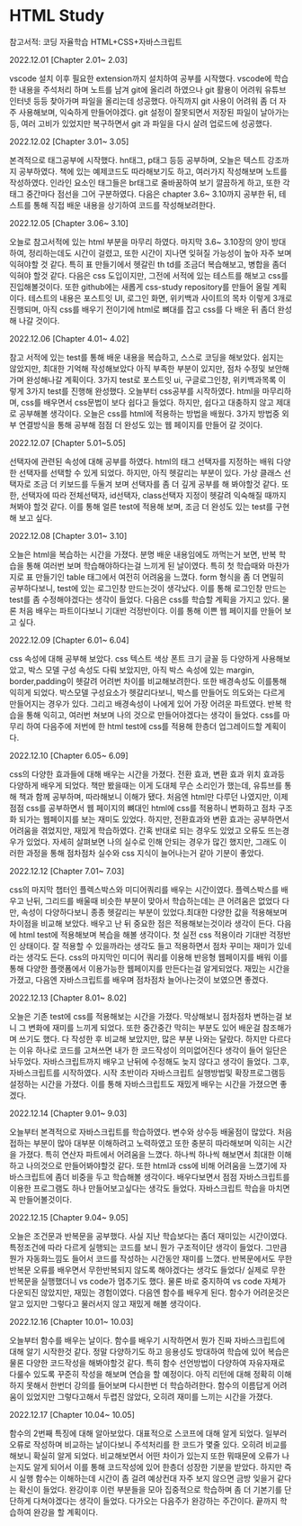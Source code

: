 # HTML Study
참고서적: 코딩 자율학습 HTML+CSS+자바스크립트

2022.12.01 [Chapter 2.01~ 2.03]

vscode 설치 이후 필요한 extension까지 설치하여 공부를 시작했다.
vscode에 학습한 내용을 주석처리 하며 노트를 남겨 git에 올리려 하였으나
git 활용이 어려워 유튜브 인터넷 등등 찾아가며 파일을 올리는데 성공했다.
아직까지 git 사용이 어려워 좀 더 자주 사용해보며, 익숙하게 만들어야겠다.
git 설정이 잘못되면서 저장된 파일이 날아가는 등, 여러 고비가 있었지만
복구하면서 git 과 파일을 다시 살려 업로드에 성공했다.

2022.12.02 [Chapter 3.01~ 3.05]

본격적으로 태그공부에 시작했다. hn태그, p태그 등등 공부하며,
오늘은 텍스트 강조까지 공부하였다.
책에 있는 예제코드도 따라해보기도 하고, 여러가지 작성해보며 노트를 작성하였다.
인라인 요소인 태그들은 br태그로 줄바꿈하여 보기 깔끔하게 하고,
또한 각 태그 중간마다 점선을 그어 구분하였다.
다음은 chapter 3.6~ 3.10까지 공부한 뒤, 테스트를 통해 직접 배운 내용을 상기하여 코드를 작성해보려한다.

2022.12.05 [Chapter 3.06~ 3.10]

오늘로 참고서적에 있는 html 부분을 마무리 하였다.
마지막 3.6~ 3.10장의 양이 방대하여, 정리하는데도 시간이 걸렸고, 또한 시간이 지나면 잊혀질 가능성이 높아
자주 보며 익혀야할 것 같다.
특히 표 만들기에서 헷갈린 th td를 조금더 복습해보고, 병합을 좀더 익혀야 할것 같다.
다음은 css 도입이지만, 그전에 서적에 있는 테스트를 해보고 css를 진입해볼것이다.
또한 github에는 새롭게 css-study repository를 만들어 올릴 계획이다.
테스트의 내용은 포스트잇 UI, 로그인 화면, 위키백과 사이트의 목차 이렇게 3개로 진행되며,
아직 css를 배우기 전이기에 html로 뼈대를 잡고 css를 다 배운 뒤 좀더 완성해 나갈 것이다.

2022.12.06 [Chapter 4.01~ 4.02]

참고 서적에 있는 test를 통해 배운 내용을 복습하고, 스스로 코딩을 해보았다. 쉽지는 않았지만, 최대한 기억해 작성해보았다 
아직 부족한 부분이 있지만, 점차 수정및 보안해가며 완성해나갈 계획이다.
3가지 test로 포스트잇 ui, 구글로그인창, 위키백과목록 이렇게 3가지 test를 진행해 완성했다.
오늘부터 css공부를 시작하였다. html을 마무리하며, css를 배우면서 css문법이 보다 쉽다고 들었다. 하지만, 쉽다고 대충하지 않고 제대로 공부해볼 생각이다. 
오늘은 css를 html에 적용하는 방법을 배웠다. 3가지 방법중 외부 연결방식을 통해 공부해 점점 더 완성도 있는 웹 페이지를 만들어 갈 것이다.

2022.12.07 [Chapter 5.01~5.05]

선택자에 관련된 속성에 대해 공부를 하였다. html의 태그 선택자를 지정하는 배워 다양한 선택자를 선택할 수 있게 되었다.
하지만, 아직 헷갈리는 부분이 있다. 가상 클래스 선택자로 조금 더 키보드를 두둘겨 보며 선택자를 좀 더 깊게 공부를 해 봐야할것 같다.
또한, 선택자에 따라 전체선택자, id선택자, class선택자 지정이 헷갈려 익숙해질 때까지 쳐봐야 할것 같다.
이를 통해 얼른 test에 적용해 보며, 조금 더 완성도 있는 test를 구현해 보고 싶다.

2022.12.08 [Chapter 3.01~ 3.10]

오늘은 html을 복습하는 시간을 가졌다. 분명 배운 내용임에도 까먹는거 보면, 
반복 학습을 통해 여러번 보며 학습해야하다는걸 느끼게 된 날이였다.
특히 첫 학습때와 마찬가지로 표 만들기인 table 태그에서 여전히 어려움을 느꼈다.
form 형식을 좀 더 면밀히 공부하다보니, test에 있는 로그인창 만드는것이 생각났다.
이를 통해 로그인창 만드는test를 좀 수정해야겠다는 생각이 들었다.
다음은 css를 학습할 계획을 가지고 있다. 물론 처음 배우는 파트이다보니 기대반 걱정반이다.
이를 통해 이쁜 웹 페이지를 만들어 보고 싶다.

2022.12.09 [Chapter 6.01~ 6.04]

css 속성에 대해 공부해 보았다. css 텍스트 색상 폰트 크기 글꼴 등 다양하게 사용해보았고,
박스 모델 구성 속성도 다뤄 보았지만, 아직 박스 속성에 있는 margin, border,padding이 헷갈려 어려번 차이를 비교해보려한다.
또한 배경속성도 이를통해 익히게 되었다. 박스모델 구성요소가 헷갈리다보니, 박스를 만들어도 의도와는 다르게 만들어지는 경우가 있다.
그리고 배경속성이 나에게 있어 가장 어려운 파트였다. 반복 학습을 통해 익히고, 여러번 쳐보며 나의 것으로 만들어야겠다는 생각이 들었다.
css를 마무리 하여 다음주에 저번에 한 html test에 css를 적용해 한층더 업그레이드할 계획이다.

2022.12.10 [Chapter 6.05~ 6.09]

css의 다양한 효과들에 대해 배우는 시간을 가졌다. 전환 효과, 변환 효과 위치 효과등 다양하게 배우게 되었다.
책만 봤을때는 이게 도대체 무슨 소리인가 했는데, 유튜브를 통해 책과 함께 공부하며, 따라해보니 이해가 됐다.
처음엔 html만 다루던 나였지만, 이제 점점 css를 공부하면서 웹 페이지의 뼈대인 html에 css를 적용하니
변화하고 점차 구조화 되가는 웹페이지를 보는 재미도 있었다.
하지만, 전환효과와 변환 효과는 공부하면서 어려움을 겪었지만, 재밌게 학습하였다.
간혹 반대로 되는 경우도 있었고 오류도 뜨는경우가 있었다.
자세히 살펴보면 나의 실수로 인해 안되는 경우가 많긴 했지만, 그래도 이러한 과정을 통해 점차점차 실수와 css 지식이 늘어나는거 같아 기분이 좋았다.

2022.12.12 [Chapter 7.01~ 7.03]

css의 마지막 챕터인 플렉스박스와 미디어쿼리를 배우는 시간이였다. 플렉스박스를 배우고 난뒤, 그리드를 배울때 비슷한 부분이 맞아서
학습하는데는 큰 어려움은 없었다 다만, 속성이 다양하다보니 종종 헷갈리는 부분이 있었다.최대한 다양한 값을 적용해보며 차이점을 비교해 보았다.
배우고 난 뒤 중요한 점은 적용해보는것이라 생각이 든다. 다음에 html test에 적용해보며 복습을 해볼 생각이다.
첫 실전 css 적용이라 기대반 걱정반인 상태이다. 잘 적용할 수 있을까라는 생각도 들고 적용하면서 점차 꾸미는 재미가 있네라는 생각도 든다.
css의 마지막인 미디어 쿼리를 이용해 반응형 웹페이지를 배워 이를통해 다양한 플랫폼에서 이용가능한 웹페이지를 만든다는걸 알게되었다.
재밌는 시간을 가졌고, 다음엔 자바스크립트를 배우며 점차점차 늘어나는것이 보였으면 좋겠다.

2022.12.13 [Chapter 8.01~ 8.02]

오늘은 기존 test에 css를 적용해보는 시간을 가졌다. 막상해보니 점차점차 변하는걸 보니 그 변화에 재미를 느끼게 되었다.
또한 중간중간 막히는 부분도 있어 배운걸 참조해가며 쓰기도 했다. 다 작성한 후 비교해 보았지만, 많은 부분 나와는 달랐다.
하지만 다르다는 이유 하나로 코드를 고쳐쓰면 내가 한 코드작성이 의미없어진다 생각이 들어 일단은 놔두었다.
자바스크립트까지 배우고 난뒤에 수정해도 늦지 않다고 생각이 들었다.
그후, 자바스크립트를 시작하였다. 시작 초반이라 자바스크립트 실행방법및 확장프로그램등 설정하는 시간을 가졌다.
이를 통해 자바스크립트도 재밌게 배우는 시간을 가졌으면 좋겠다.

2022.12.14 [Chapter 9.01~ 9.03]

오늘부터 본격적으로 자바스크립트를 학습하였다. 변수와 상수등 배울점이 많았다. 처음 접하는 부분이 많아 대부분 이해하려고 노력하였고
또한 충분히 따라해보며 익히는 시간을 가졌다. 특히 연산자 파트에서 어려움을 느꼈다. 
하나씩 하나씩 해보면서 최대한 이해하고 나의것으로 만들어봐야할것 같다. 
또한 html과 css에 비해 어려움을 느꼈기에 자바스크립트에 좀더 비중을 두고 학습해볼 생각이다.
배우다보면서 점점 자바스크립트를 이용한 프로그램도 하나 만들어보고싶다는 생각도 들었다.
자바스크립트 학습을 마치면 꼭 만들어볼것이다.

2022.12.15 [Chapter 9.04~ 9.05]

오늘은 조건문과 반복문을 공부했다.
사실 지난 학습보다는 좀더 재미있는 시간이였다. 특정조건에 따라 다르게 실행되는 코드를 보니 뭔가 구조적이단 생각이 들었다.
그만큼 뭔가 자동화느낌도 들어서 코드를 작성하는 시간동안 재미를 느꼈다.
반복문에서도 무한반복문 오류를 배우면서 무한반복되지 않도록 해야겠다는 생각도 들었다/
실제로 무한반복문을 실행했더니 vs code가 멈추기도 했다. 물론 바로 중지하여 vs code 자체가 다운되진 않았지만, 재밌는 경험이였다.
다음엔 함수를 배우게 된다. 함수가 어려운것은 알고 있지만 그렇다고 물러서지 않고 재밌게 해볼 생각이다.

2022.12.16 [Chapter 10.01~ 10.03]

오늘부터 함수를 배우는 날이다. 함수를 배우기 시작하면서 뭔가 진짜 자바스크립트에 대해 알기 시작한것 같다.
정말 다양하기도 하고 응용성도 방대하여 학습에 있어 복습은 물론 다양한 코드작성을 해봐야할것 같다.
특히 함수 선언방법이 다양하여 자유자재로 다룰수 있도록 꾸준히 작성을 해보며 연습을 할 예정이다.
아직 리턴에 대해 정확히 이해하지 못해서 한번더 강의를 들어보며 다시한번 더 학습하려한다.
함수의 이름답게 어려움이 있었지만 그렇다고해서 두렵진 않았다, 오히려 재미를 느끼는 시간을 가졌다.

2022.12.17 [Chapter 10.04~ 10.05]

함수의 2번째 특징에 대해 알아보았다. 대표적으로 스코프에 대해 알게 되었다.
일부러 오류로 작성하며 비교하는 날이다보니 주석처리를 한 코드가 몇줄 있다.
오히려 비교를 해보니 확실히 알게 되었다.
비교해보면서 어떤 차이가 있는지 또한 뭐때문에 오류가 나는지도 알게 되어서 이를 통해 코드작성에 있어 한층더 성장한 기분을 받았다.
하지만 즉시 실행 함수는 이해하는데 시간이 좀 걸려 예상컨대 자주 보지 않으면 금방 잊을거 같다는 확신이 들었다.
완강이후 이런 부분들을 모아 집중적으로 학습하며 좀 더 기본기를 단단하게 다쳐야겠다는 생각이 들었다.
다가오는 다음주가 완강하는 주간이다. 끝까지 학습하여 완강을 할 계획이다.
